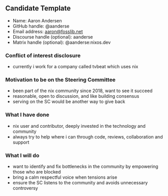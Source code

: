 ## Candidate Template

* Name: Aaron Andersen
* GitHub handle: @aanderse
* Email address: aaron@fosslib.net
* Discourse handle (optional): aanderse
* Matrix handle (optional): @aanderse:nixos.dev

### Conflict of interest disclosure

- currently i work for a company called tvbeat which uses nix

### Motivation to be on the Steering Committee
- been part of the nix community since 2018, want to see it succeed
- reasonable, open to discussion, and like building consensus
- serving on the SC would be another way to give back

### What I have done
- nix user and contributor, deeply invested in the technology and community
- always try to help where i can through code, reviews, collaboration and support

### What I will do
- want to identify and fix bottlenecks in the community by empowering those who are blocked
- bring a calm respectful voice when tensions arise
- ensure the SC listens to the community and avoids unnecessary controversy
